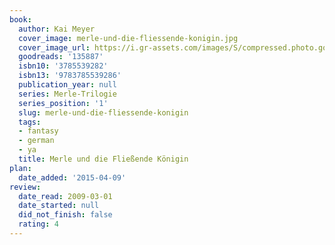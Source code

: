 ```yaml
---
book:
  author: Kai Meyer
  cover_image: merle-und-die-fliessende-konigin.jpg
  cover_image_url: https://i.gr-assets.com/images/S/compressed.photo.goodreads.com/books/1172072564l/135887.jpg
  goodreads: '135887'
  isbn10: '3785539282'
  isbn13: '9783785539286'
  publication_year: null
  series: Merle-Trilogie
  series_position: '1'
  slug: merle-und-die-fliessende-konigin
  tags:
  - fantasy
  - german
  - ya
  title: Merle und die Fließende Königin
plan:
  date_added: '2015-04-09'
review:
  date_read: 2009-03-01
  date_started: null
  did_not_finish: false
  rating: 4
---
```

